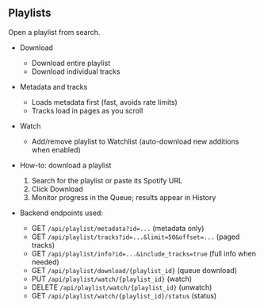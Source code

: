 ## Playlists

Open a playlist from search.

- Download
  - Download entire playlist
  - Download individual tracks
- Metadata and tracks
  - Loads metadata first (fast, avoids rate limits)
  - Tracks load in pages as you scroll
- Watch
  - Add/remove playlist to Watchlist (auto-download new additions when enabled)

- How-to: download a playlist
  1. Search for the playlist or paste its Spotify URL
  2. Click Download
  3. Monitor progress in the Queue; results appear in History

- Backend endpoints used:
  - GET `/api/playlist/metadata?id=...` (metadata only)
  - GET `/api/playlist/tracks?id=...&limit=50&offset=...` (paged tracks)
  - GET `/api/playlist/info?id=...&include_tracks=true` (full info when needed)
  - GET `/api/playlist/download/{playlist_id}` (queue download)
  - PUT `/api/playlist/watch/{playlist_id}` (watch)
  - DELETE `/api/playlist/watch/{playlist_id}` (unwatch)
  - GET `/api/playlist/watch/{playlist_id}/status` (status)